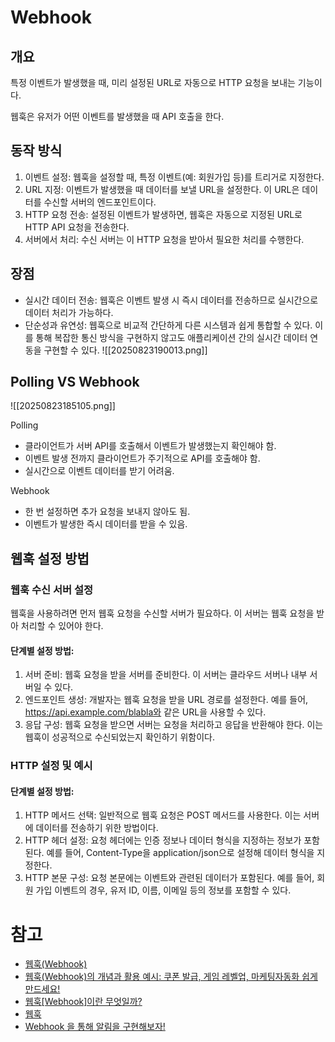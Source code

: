 # Webhook

## 개요

특정 이벤트가 발생했을 때, 미리 설정된 URL로 자동으로 HTTP 요청을 보내는 기능이다.

웹훅은 유저가 어떤 이벤트를 발생했을 때 API 호출을 한다.

## 동작 방식

1. 이벤트 설정: 웹훅을 설정할 때, 특정 이벤트(예: 회원가입 등)를 트리거로 지정한다.
2. URL 지정: 이벤트가 발생했을 때 데이터를 보낼 URL을 설정한다. 이 URL은 데이터를 수신할 서버의 엔드포인트이다.
3. HTTP 요청 전송: 설정된 이벤트가 발생하면, 웹훅은 자동으로 지정된 URL로 HTTP API 요청을 전송한다.
4. 서버에서 처리: 수신 서버는 이 HTTP 요청을 받아서 필요한 처리를 수행한다.

## 장점

* 실시간 데이터 전송: 웹훅은 이벤트 발생 시 즉시 데이터를 전송하므로 실시간으로 데이터 처리가 가능하다.
* 단순성과 유연성: 웹훅으로 비교적 간단하게 다른 시스템과 쉽게 통합할 수 있다. 이를 통해 복잡한 통신 방식을 구현하지 않고도 애플리케이션 간의 실시간 데이터 연동을 구현할 수 있다.
![[20250823190013.png]]

## Polling VS Webhook

![[20250823185105.png]]

Polling
* 클라이언트가 서버 API를 호출해서 이벤트가 발생했는지 확인해야 함. 
* 이벤트 발생 전까지 클라이언트가 주기적으로 API를 호출해야 함.
* 실시간으로 이벤트 데이터를 받기 어려움.

Webhook
* 한 번 설정하면 추가 요청을 보내지 않아도 됨.
* 이벤트가 발생한 즉시 데이터를 받을 수 있음.

## 웹훅 설정 방법

### 웹훅 수신 서버 설정

웹훅을 사용하려면 먼저 웹훅 요청을 수신할 서버가 필요하다. 이 서버는 웹훅 요청을 받아 처리할 수 있어야 한다.

#### 단계별 설정 방법:
1. 서버 준비: 웹훅 요청을 받을 서버를 준비한다. 이 서버는 클라우드 서버나 내부 서버일 수 있다.
2. 엔드포인트 생성: 개발자는 웹훅 요청을 받을 URL 경로를 설정한다. 예를 들어, https://api.example.com/blabla와 같은 URL을 사용할 수 있다.
3. 응답 구성: 웹훅 요청을 받으면 서버는 요청을 처리하고 응답을 반환해야 한다. 이는 웹훅이 성공적으로 수신되었는지 확인하기 위함이다.

### HTTP 설정 및 예시

#### 단계별 설정 방법:

1. HTTP 메서드 선택: 일반적으로 웹훅 요청은 POST 메서드를 사용한다. 이는 서버에 데이터를 전송하기 위한 방법이다.
2. HTTP 헤더 설정: 요청 헤더에는 인증 정보나 데이터 형식을 지정하는 정보가 포함된다. 예를 들어, Content-Type을 application/json으로 설정해 데이터 형식을 지정한다.
3. HTTP 본문 구성: 요청 본문에는 이벤트와 관련된 데이터가 포함된다. 예를 들어, 회원 가입 이벤트의 경우, 유저 ID, 이름, 이메일 등의 정보를 포함할 수 있다.

# 참고

* [웹훅(Webhook)](https://docs.tosspayments.com/resources/glossary/webhook)
* [웹훅(Webhook)의 개념과 활용 예시: 쿠폰 발급, 게임 레벨업, 마케팅자동화 쉽게 만드세요!](https://blog.notifly.tech/webhook-definition-examples/)
* [웹훅[Webhook]이란 무엇일까?](https://frtt0608.tistory.com/143)
* [웹훅](https://ko.wikipedia.org/wiki/%EC%9B%B9%ED%9B%85)
* [Webhook 을 통해 알림을 구현해보자!](https://velog.io/@weskii/Webhook-%EC%9D%84-%ED%86%B5%ED%95%B4-%EC%95%8C%EB%A6%BC%EC%9D%84-%EA%B5%AC%ED%98%84%ED%95%B4%EB%B3%B4%EC%9E%90)